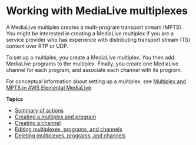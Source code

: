 # Working with MediaLive multiplexes<a name="eml-multiplex"></a>

A MediaLive multiplex creates a multi\-program transport stream \(MPTS\)\. You might be interested in creating a MediaLive multiplex if you are a service provider who has experience with distributing transport stream \(TS\) content over RTP or UDP\. 

To set up a multiplex, you create a MediaLive multiplex\. You then add MediaLive programs to the multiplex\. Finally, you create one MediaLive channel for each program, and associate each channel with its program\. 

For conceptual information about setting up a multiplex, see [Multiplex and MPTS in AWS Elemental MediaLive](feature-multiplex.md)\. 

**Topics**
+ [Summary of actions](multiplex-create-delete-edit-summary.md)
+ [Creating a multiplex and program](multiplex-create.md)
+ [Creating a channel](multiplex-channel-create.md)
+ [Editing multiplexes, programs, and channels](edit-multiplex-program-channel.md)
+ [Deleting multiplexes, programs, and channels](delete-multiplex-program.md)